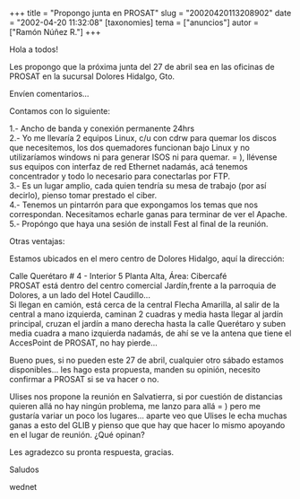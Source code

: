 +++
title = "Propongo junta en PROSAT"
slug = "20020420113208902"
date = "2002-04-20 11:32:08"
[taxonomies]
tema = ["anuncios"]
autor = ["Ramón Núñez R."]
+++

Hola a todos!  
  
Les propongo que la próxima junta del 27 de abril sea en las oficinas de
PROSAT en la sucursal Dolores Hidalgo, Gto.  
  
Envíen comentarios...

<!-- more -->
  
  
Contamos con lo siguiente:  
  
1.- Ancho de banda y conexión permanente 24hrs  
2.- Yo me llevaría 2 equipos Linux, c/u con cdrw para quemar los discos
que necesitemos, los dos quemadores funcionan bajo Linux y no
utilizaríamos windows ni para generar ISOS ni para quemar. = ), llévense
sus equipos con interfaz de red Ethernet nadamás, acá tenemos
concentrador y todo lo necesario para conectarlas por FTP.  
3.- Es un lugar amplio, cada quien tendría su mesa de trabajo (por así
decirlo), pienso tomar prestado el ciber.  
4.- Tenemos un pintarrón para que expongamos los temas que nos
correspondan. Necesitamos echarle ganas para terminar de ver el
Apache.  
5.- Propóngo que haya una sesión de install Fest al final de la
reunión.  
  
  
  
Otras ventajas:  
  
Estamos ubicados en el mero centro de Dolores Hidalgo, aquí la
dirección:  
  
  
Calle Querétaro \# 4 - Interior 5 Planta Alta, Área: Cibercafé  
PROSAT está dentro del centro comercial Jardín,frente a la parroquia de
Dolores, a un lado del Hotel Caudillo...  
Si llegan en camión, está cerca de la central Flecha Amarilla, al salir
de la central a mano izquierda, caminan 2 cuadras y media hasta llegar
al jardín principal, cruzan el jardín a mano derecha hasta la calle
Querétaro y suben media cuadra a mano izquierda nadamás, de ahí se ve la
antena que tiene el AccesPoint de PROSAT, no hay pierde...  
  
  
  
Bueno pues, si no pueden este 27 de abril, cualquier otro sábado estamos
disponibles... les hago esta propuesta, manden su opinión, necesito
confirmar a PROSAT si se va hacer o no.  
  
Ulises nos propone la reunión en Salvatierra, si por cuestión de
distancias quieren allá no hay ningún problema, me lanzo para allá = )
pero me gustaría variar un poco los lugares... aparte veo que Ulises le
echa muchas ganas a esto del GLIB y pienso que que hay que hacer lo
mismo apoyando en el lugar de reunión. ¿Qué opinan?  
  
Les agradezco su pronta respuesta, gracias.  
  
  
  
Saludos  
  
wednet

